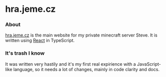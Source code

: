 # hra.jeme.cz

### About
[hra.jeme.cz](https://hra.jeme.cz/) is the main website for my private minecraft server Steve. It is written using [React](https://react.dev/) in TypeScript.<br>

### It's trash I know
It was written very hastily and it's my first real expirience with a JavaScript-like language, so it needs a lot of changes, mainly in code clarity and docs.